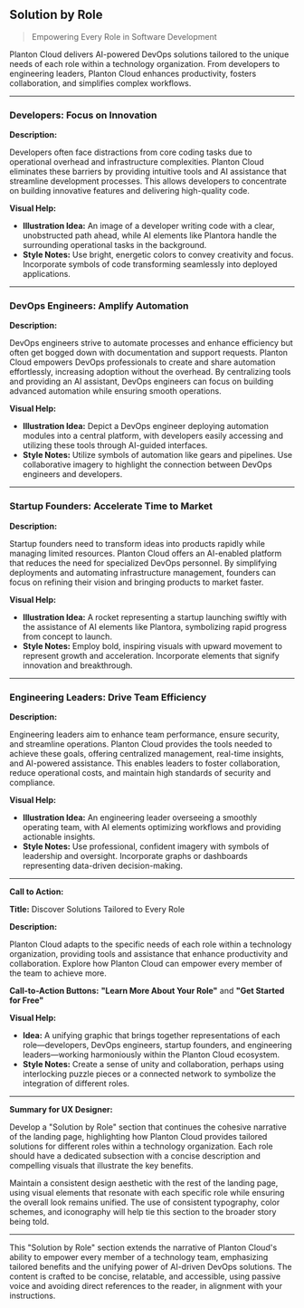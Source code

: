 ## Solution by Role

> Empowering Every Role in Software Development

Planton Cloud delivers AI-powered DevOps solutions tailored to the unique needs of each role within a technology
organization. From developers to engineering leaders, Planton Cloud enhances productivity, fosters collaboration, and
simplifies complex workflows.

---

### **Developers: Focus on Innovation**

**Description:**

Developers often face distractions from core coding tasks due to operational overhead and infrastructure complexities.
Planton Cloud eliminates these barriers by providing intuitive tools and AI assistance that streamline development
processes. This allows developers to concentrate on building innovative features and delivering high-quality code.

**Visual Help:**

- **Illustration Idea:** An image of a developer writing code with a clear, unobstructed path ahead, while AI elements
  like Plantora handle the surrounding operational tasks in the background.
- **Style Notes:** Use bright, energetic colors to convey creativity and focus. Incorporate symbols of code transforming
  seamlessly into deployed applications.

---

### **DevOps Engineers: Amplify Automation**

**Description:**

DevOps engineers strive to automate processes and enhance efficiency but often get bogged down with documentation and
support requests. Planton Cloud empowers DevOps professionals to create and share automation effortlessly, increasing
adoption without the overhead. By centralizing tools and providing an AI assistant, DevOps engineers can focus on
building advanced automation while ensuring smooth operations.

**Visual Help:**

- **Illustration Idea:** Depict a DevOps engineer deploying automation modules into a central platform, with developers
  easily accessing and utilizing these tools through AI-guided interfaces.
- **Style Notes:** Utilize symbols of automation like gears and pipelines. Use collaborative imagery to highlight the
  connection between DevOps engineers and developers.

---

### **Startup Founders: Accelerate Time to Market**

**Description:**

Startup founders need to transform ideas into products rapidly while managing limited resources. Planton Cloud offers an
AI-enabled platform that reduces the need for specialized DevOps personnel. By simplifying deployments and automating
infrastructure management, founders can focus on refining their vision and bringing products to market faster.

**Visual Help:**

- **Illustration Idea:** A rocket representing a startup launching swiftly with the assistance of AI elements like
  Plantora, symbolizing rapid progress from concept to launch.
- **Style Notes:** Employ bold, inspiring visuals with upward movement to represent growth and acceleration. Incorporate
  elements that signify innovation and breakthrough.

---

### **Engineering Leaders: Drive Team Efficiency**

**Description:**

Engineering leaders aim to enhance team performance, ensure security, and streamline operations. Planton Cloud provides
the tools needed to achieve these goals, offering centralized management, real-time insights, and AI-powered assistance.
This enables leaders to foster collaboration, reduce operational costs, and maintain high standards of security and
compliance.

**Visual Help:**

- **Illustration Idea:** An engineering leader overseeing a smoothly operating team, with AI elements optimizing
  workflows and providing actionable insights.
- **Style Notes:** Use professional, confident imagery with symbols of leadership and oversight. Incorporate graphs or
  dashboards representing data-driven decision-making.

---

**Call to Action:**

**Title:** Discover Solutions Tailored to Every Role

**Description:**

Planton Cloud adapts to the specific needs of each role within a technology organization, providing tools and assistance
that enhance productivity and collaboration. Explore how Planton Cloud can empower every member of the team to achieve
more.

**Call-to-Action Buttons:** **"Learn More About Your Role"** and **"Get Started for Free"**

**Visual Help:**

- **Idea:** A unifying graphic that brings together representations of each role—developers, DevOps engineers, startup
  founders, and engineering leaders—working harmoniously within the Planton Cloud ecosystem.
- **Style Notes:** Create a sense of unity and collaboration, perhaps using interlocking puzzle pieces or a connected
  network to symbolize the integration of different roles.

---

**Summary for UX Designer:**

Develop a "Solution by Role" section that continues the cohesive narrative of the landing page, highlighting how Planton
Cloud provides tailored solutions for different roles within a technology organization. Each role should have a
dedicated subsection with a concise description and compelling visuals that illustrate the key benefits.

Maintain a consistent design aesthetic with the rest of the landing page, using visual elements that resonate with each
specific role while ensuring the overall look remains unified. The use of consistent typography, color schemes, and
iconography will help tie this section to the broader story being told.

---

This "Solution by Role" section extends the narrative of Planton Cloud's ability to empower every member of a technology
team, emphasizing tailored benefits and the unifying power of AI-driven DevOps solutions. The content is crafted to be
concise, relatable, and accessible, using passive voice and avoiding direct references to the reader, in alignment with
your instructions.
